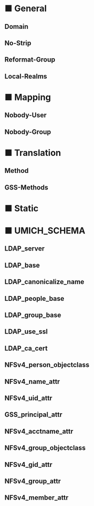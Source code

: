 # ■ General
## Domain
## No-Strip
## Reformat-Group
## Local-Realms

# ■ Mapping
## Nobody-User
## Nobody-Group

# ■ Translation
## Method
## GSS-Methods

# ■ Static

# ■ UMICH_SCHEMA
## LDAP_server
## LDAP_base
## LDAP_canonicalize_name
## LDAP_people_base
## LDAP_group_base
## LDAP_use_ssl
## LDAP_ca_cert
## NFSv4_person_objectclass
## NFSv4_name_attr
## NFSv4_uid_attr
## GSS_principal_attr
## NFSv4_acctname_attr
## NFSv4_group_objectclass
## NFSv4_gid_attr
## NFSv4_group_attr
## NFSv4_member_attr
